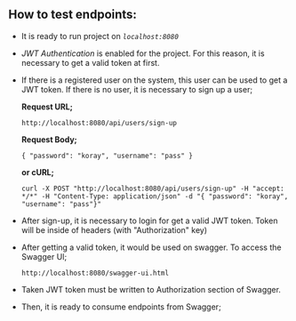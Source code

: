 How to test endpoints:
-----------------------
* It is ready to run project on _`localhost:8080`_

* _JWT Authentication_ is enabled for the project. For this reason, it is necessary to get a valid token at first.
* If there is a registered user on the system, this user can be used to get a JWT token. If there is no user, it is necessary to sign up a user;
 

  **Request URL;**

  `http://localhost:8080/api/users/sign-up`
  
  
  **Request Body;**

  `{
  "password": "koray",
  "username": "pass"
  }`
  

  **or cURL;**

  `curl -X POST "http://localhost:8080/api/users/sign-up" -H "accept: */*" -H "Content-Type: application/json" -d "{ "password": "koray", "username": "pass"}"`
  
* After sign-up, it is necessary to login for get a valid JWT token. Token will be inside of headers (with "Authorization" key)


* After getting a valid token, it would be used on swagger. To access the Swagger UI;
 
  `http://localhost:8080/swagger-ui.html`
  

* Taken JWT token must be written to Authorization section of Swagger.
  

* Then, it is ready to consume endpoints from Swagger;

